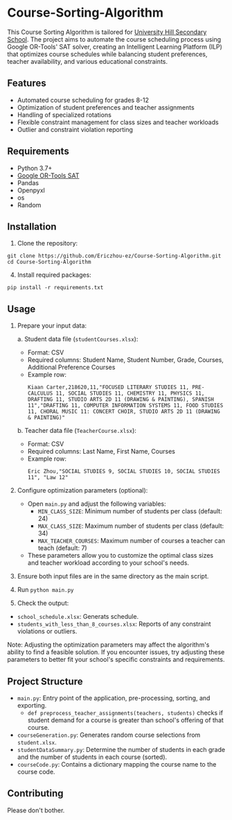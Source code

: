 # Course-Sorting-Algorithm

This Course Sorting Algorithm is tailored for [University Hill Secondary School](https://en.wikipedia.org/wiki/University_Hill_Secondary_School). The project aims to automate the course scheduling process using Google OR-Tools' SAT solver, creating an Intelligent Learning Platform (ILP) that optimizes course schedules while balancing student preferences, teacher availability, and various educational constraints.

## Features

- Automated course scheduling for grades 8-12
- Optimization of student preferences and teacher assignments
- Handling of specialized rotations
- Flexible constraint management for class sizes and teacher workloads
- Outlier and constraint violation reporting

## Requirements

- Python 3.7+
- [Google OR-Tools SAT](https://developers.google.com/optimization)
- Pandas
- Openpyxl
- os
- Random

## Installation

1. Clone the repository:
```
git clone https://github.com/Ericzhou-ez/Course-Sorting-Algorithm.git
cd Course-Sorting-Algorithm
```
4. Install required packages:
```
pip install -r requirements.txt
```

## Usage

1. Prepare your input data:
   
   a. Student data file (`studentCourses.xlsx`):
      - Format: CSV
      - Required columns: Student Name, Student Number, Grade, Courses, Additional Preference Courses
      - Example row:
        ```
        Kiaan Carter,218620,11,"FOCUSED LITERARY STUDIES 11, PRE-CALCULUS 11, SOCIAL STUDIES 11, CHEMISTRY 11, PHYSICS 11, DRAFTING 11, STUDIO ARTS 2D 11 (DRAWING & PAINTING), SPANISH 11","DRAFTING 11, COMPUTER INFORMATION SYSTEMS 11, FOOD STUDIES 11, CHORAL MUSIC 11: CONCERT CHOIR, STUDIO ARTS 2D 11 (DRAWING & PAINTING)"
        ```

   b. Teacher data file (`TeacherCourse.xlsx`):
      - Format: CSV
      - Required columns: Last Name, First Name, Courses
      - Example row:
        ```
        Eric Zhou,"SOCIAL STUDIES 9, SOCIAL STUDIES 10, SOCIAL STUDIES 11", "Law 12"
        ```

2. Configure optimization parameters (optional):
   - Open `main.py` and adjust the following variables:
     - `MIN_CLASS_SIZE`: Minimum number of students per class (default: 24)
     - `MAX_CLASS_SIZE`: Maximum number of students per class (default: 34)
     - `MAX_TEACHER_COURSES`: Maximum number of courses a teacher can teach (default: 7)
   - These parameters allow you to customize the optimal class sizes and teacher workload according to your school's needs.

3. Ensure both input files are in the same directory as the main script.

4. Run ```python main.py```

6. Check the output:
- `school_schedule.xlsx`: Generats schedule.
- `students_with_less_than_8_courses.xlsx`: Reports of any constraint violations or outliers.

Note: Adjusting the optimization parameters may affect the algorithm's ability to find a feasible solution. If you encounter issues, try adjusting these parameters to better fit your school's specific constraints and requirements.

## Project Structure
- `main.py`: Entry point of the application, pre-processing, sorting, and exporting.
    - `def preprocess_teacher_assignments(teachers, students)` checks if student demand for a course is greater than school's offering of that course.
- `courseGeneration.py`: Generates random course selections from `student.xlsx`.
- `studentDataSummary.py`: Determine the number of students in each grade and the number of students in each course (sorted).
- `courseCode.py`: Contains a dictionary mapping the course name to the course code.

## Contributing
Please don't bother.
